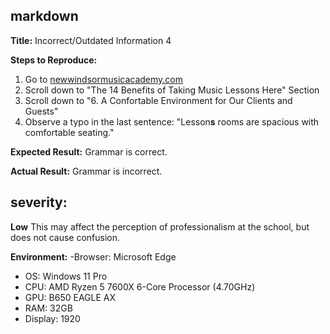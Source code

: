 ## markdown

**Title:**
Incorrect/Outdated Information 4

**Steps to Reproduce:**
1. Go to [newwindsormusicacademy.com](https://newwindsormusicacademy.com)
2. Scroll down to "The 14 Benefits of Taking Music Lessons Here" Section
3. Scroll down to "6. A Confortable Environment for Our Clients and Guests"
4. Observe a typo in the last sentence: "Lesson**s** rooms are spacious with comfortable seating."

**Expected Result:**
Grammar is correct.

**Actual Result:**
Grammar is incorrect.

## severity:
**Low**
This may affect the perception of professionalism at the school, but does not cause confusion.

**Environment:**
-Browser: Microsoft Edge
- OS: Windows 11 Pro
- CPU: AMD Ryzen 5 7600X 6-Core Processor (4.70GHz)
- GPU: B650 EAGLE AX
- RAM: 32GB
- Display: 1920
